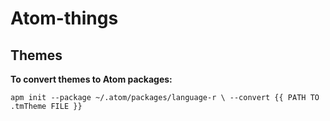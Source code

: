 # Atom-things

## Themes

**To convert themes to Atom packages:**

`` apm init --package ~/.atom/packages/language-r \
  --convert {{ PATH TO .tmTheme FILE }}
``
